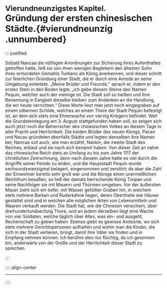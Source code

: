 # <small>Vierundneunzigstes Kapitel.</small><br />Gründung der ersten chinesischen Städte.{#vierundneunzig .unnumbered}

::: justified


Sobald Nancaa die nöthigen Anordnungen zur Sicherung ihres Aufenthaltes
getroffen hatte, ließ sie von ihren wenigen Begleitern den ältesten Sohn ihres
ermordeten Gemahls Turbano als König anerkennen, und dieser schritt zur
feierlichen Gründung einer Stadt, die er durch eine Anrede an seine Umgebung
einleitete. „Meine Brüder und Freunde,“ sprach er, indem er den ersten Stein in
den Boden legte, „ich gebe diesem Steine den Namen Pequin, welcher auch der
meinige ist. Die Stadt soll so heißen und ihre Benennung in Ewigkeit dieselbe
bleiben zum Andenken an die Handlung, die wir heute verrichten.“ Diese Worte
liest man jetzt noch eingegraben auf einem silbernen Schilde, welches an einem
Thore der Stadt Pequin befestigt ist, an dem sich stets eine Ehrenwache von
vierzig Kriegern befindet. Weil die Grundsteinlegung am 3. August stattgefunden
haben soll, so zeigen sich auch jetzt noch die Beherrscher des chinesischen
Volkes an diesem Tage in aller Pracht und Herrlichkeit. Die beiden Brüder des
neuen Königs, Pacan und Nacau gründeten ebenfalls Städte und legten denselben
ihre Namen bei; Nancaa soll auch, wie man erzählt, Nankin, die zweite Stadt des
Reiches, erbaut und sie nach sich benannt haben. Von dieser Zeit an nahm das
chinesische Reich stets an Umfang zu bis zum Jahre 1117 der christlichen
Zeitrechnung, denn nach diesem Jahre hatte es viel durch die Angriffe seiner
Feinde zu leiden, und die Hauptstadt Pequin wurde sechsundzwanzigmal belagert,
eingenommen und zerstört; da aber die Zahl der Einwohner bereits sehr groß war
und die Könige einen unermeßlichen Reichthum besaßen, so ließ der damals
herrschende König Tixipan und seine Nachfolger sie mit Mauern und Thürmen
umgeben. Vor der äußersten Mauer zieht sich ein tiefer, mit Wasser gefüllter
Graben hin, in welchem stets mehrere Barken und Ruderkähne liegen, deren
Obertheile wie Häuser gestaltet sind und in welchen alle möglichen Arten von
Lebensmitteln und Waaren verkauft werden. Die Stadt hat, wie die Chinesen
versichern, über dreihundertundsechzig Thore, und an jedem derselben liegt eine
Wache von vier Soldaten, welche täglich über Alles, was ein- und ausgeht,
Rechenschaft zu geben haben. Ebenso giebt es gewisse Amtsorte, wo sich stets
mehrere Gerichtspersonen aufhalten und wohin man die Kinder, die sich in der
Stadt verlieren, bringt, damit ihre Väter sie finden und in Empfang nehmen
können. Ich berühre dies nur flüchtig, da ich gesonnen bin, anderwärts von der
Größe und der Herrlichkeit dieser Stadt zu sprechen.

:::

:::: align-center
****
::::
